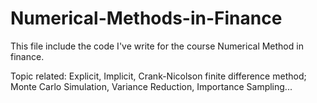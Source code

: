 # Numerical-Methods-in-Finance

This file include the code I've write for the course Numerical Method in finance.

Topic related: Explicit, Implicit, Crank-Nicolson finite difference method; Monte Carlo Simulation, Variance Reduction, Importance Sampling...

